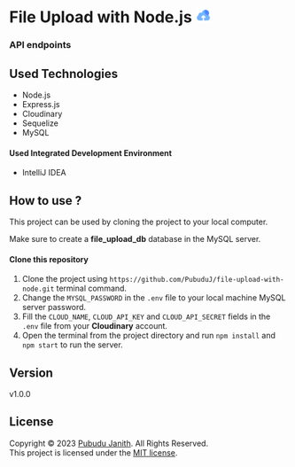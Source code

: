 # File Upload with Node.js <img src="assets/logo.png" alt="drawing" width="27px"/>



### API endpoints



## Used Technologies

- Node.js
- Express.js
- Cloudinary
- Sequelize
- MySQL

#### Used Integrated Development Environment
- IntelliJ IDEA

## How to use ?
This project can be used by cloning the project to your local computer.

Make sure to create a **file_upload_db** database in the MySQL server.

#### Clone this repository
1. Clone the project using `https://github.com/PubuduJ/file-upload-with-node.git` terminal command.
2. Change the `MYSQL_PASSWORD` in the `.env` file to your local machine MySQL server password.
3. Fill the `CLOUD_NAME`, `CLOUD_API_KEY` and `CLOUD_API_SECRET` fields in the `.env` file from your **Cloudinary** account.
4. Open the terminal from the project directory and run `npm install` and `npm start` to run the server.

## Version
v1.0.0

## License
Copyright &copy; 2023 [Pubudu Janith](https://www.linkedin.com/in/pubudujanith/). All Rights Reserved.<br>
This project is licensed under the [MIT license](LICENSE.txt).